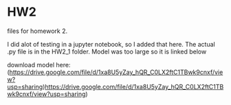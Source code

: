 # HW2

files for homework 2. 

I did alot of testing in a jupyter notebook, so I added that here. The actual .py file is in the HW2_1 folder. Model was too large so it is linked below

download model here: (https://drive.google.com/file/d/1xa8U5yZay_hQR_C0LX2ftC1TBwk9cnxf/view?usp=sharing)https://drive.google.com/file/d/1xa8U5yZay_hQR_C0LX2ftC1TBwk9cnxf/view?usp=sharing)
